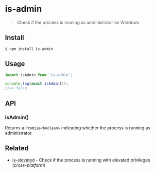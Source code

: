 # is-admin

> Check if the process is running as administrator on Windows

## Install

```
$ npm install is-admin
```

## Usage

```js
import isAdmin from 'is-admin';

console.log(await isAdmin());
//=> false
```

## API

### isAdmin()

Returns a `Promise<boolean>` indicating whether the process is running as administrator.

## Related

- [is-elevated](https://github.com/sindresorhus/is-elevated) - Check if the process is running with elevated privileges *(cross-platform)*
